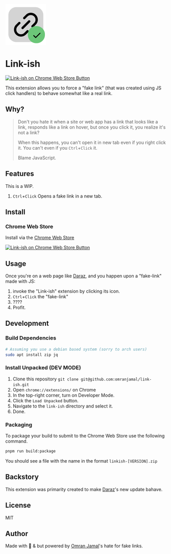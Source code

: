 ![Linkish Icon](assets/enabled.png)

# Link-ish

[![Link-ish on Chrome Web Store Button](https://storage.googleapis.com/web-dev-uploads/image/WlD8wC6g8khYWPJUsQceQkhXSlv1/UV4C4ybeBTsZt43U4xis.png)](https://chromewebstore.google.com/detail/link-ish/aomealgaegaafnegknodnlpmihpjdkek)

This extension allows you to force a "fake link" (that was created using JS click handlers) to behave somewhat like a real link.

## Why?

> Don't you hate it when a site or web app has a link that looks like a link, responds like a link on hover, but once you click it, you realize it's not a link? 
> 
> When this happens, you can't open it in new tab even
> if you right click it. You can't even if you
> `Ctrl`+`Click` it.
>
> Blame JavaScript.

## Features

This is a WIP.

1. `Ctrl`+`Click` Opens a fake link in a new tab.

## Install

### Chrome Web Store

Install via the [Chrome Web Store](https://chromewebstore.google.com/detail/link-ish/aomealgaegaafnegknodnlpmihpjdkek)

[![Link-ish on Chrome Web Store Button](https://storage.googleapis.com/web-dev-uploads/image/WlD8wC6g8khYWPJUsQceQkhXSlv1/iNEddTyWiMfLSwFD6qGq.png)](https://chromewebstore.google.com/detail/link-ish/aomealgaegaafnegknodnlpmihpjdkek)

## Usage

Once you're on a web page like [Daraz](https://www.daraz.com.bd/), and you happen upon a "fake-link" made with JS:

1. invoke the "Link-ish" extension by clicking its icon.
2. `Ctrl`+`Click` the "fake-link"
3. ????
4. Profit.

## Development

### Build Dependencies

```bash
# Assuming you use a debian based system (sorry to arch users)
sudo apt install zip jq
```

### Install Unpacked (DEV MODE)

1. Clone this repository `git clone git@github.com:omranjamal/link-ish.git`
2. Open `chrome://extensions/` on Chrome
3. In the top-right corner, turn on Developer Mode.
4. Click the `Load Unpacked` button.
5. Navigate to the `link-ish` directory and select it.
6. Done.

### Packaging

To package your build to submit to the Chrome Web Store use the following command.

```bash
pnpm run build:package
```

You should see a file with the name in the format `linkish-[VERSION].zip`

## Backstory

This extension was primarity created to make [Daraz](https://www.daraz.com.bd/)'s new update bahave.

## License

MIT

## Author

Made with 🩷 & but powered by [Omran Jamal](https://omranjamal.me)'s hate for fake links.

